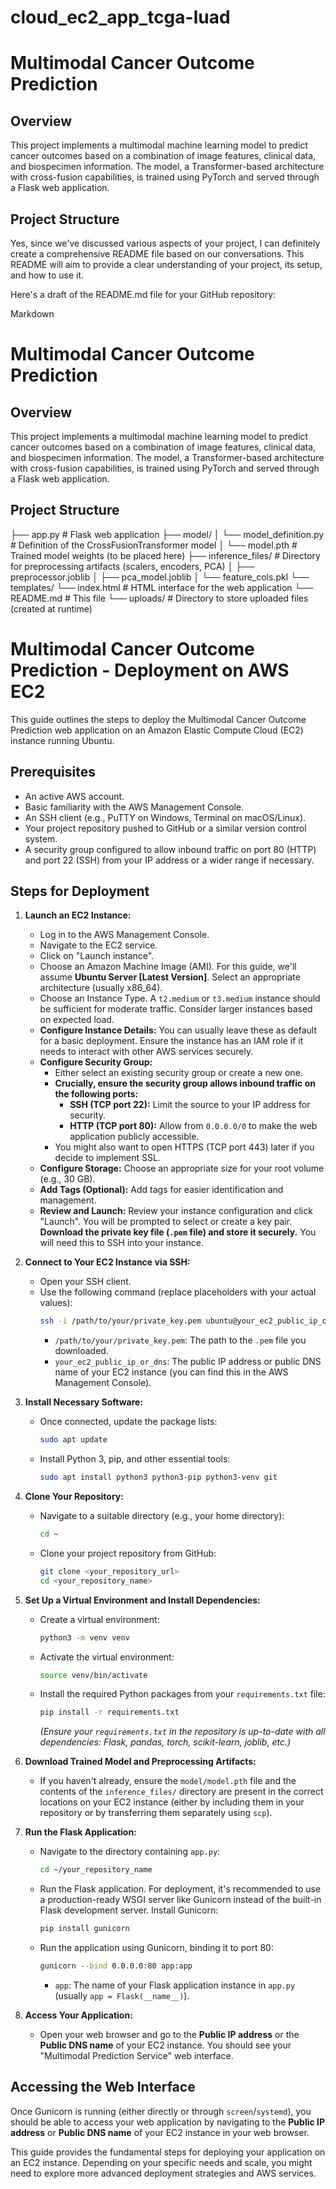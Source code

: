 # cloud_ec2_app_tcga-luad

# Multimodal Cancer Outcome Prediction

## Overview

This project implements a multimodal machine learning model to predict cancer outcomes based on a combination of image features, clinical data, and biospecimen information. The model, a Transformer-based architecture with cross-fusion capabilities, is trained using PyTorch and served through a Flask web application.

## Project Structure
Yes, since we've discussed various aspects of your project, I can definitely create a comprehensive README file based on our conversations. This README will aim to provide a clear understanding of your project, its setup, and how to use it.

Here's a draft of the README.md file for your GitHub repository:

Markdown

# Multimodal Cancer Outcome Prediction

## Overview

This project implements a multimodal machine learning model to predict cancer outcomes based on a combination of image features, clinical data, and biospecimen information. The model, a Transformer-based architecture with cross-fusion capabilities, is trained using PyTorch and served through a Flask web application.

## Project Structure

├── app.py                 # Flask web application
├── model/
│   └── model_definition.py  # Definition of the CrossFusionTransformer model
│   └── model.pth            # Trained model weights (to be placed here)
├── inference_files/       # Directory for preprocessing artifacts (scalers, encoders, PCA)
│   ├── preprocessor.joblib
│   ├── pca_model.joblib
│   └── feature_cols.pkl
└── templates/
└── index.html         # HTML interface for the web application
└── README.md              # This file
└── uploads/               # Directory to store uploaded files (created at runtime)

# Multimodal Cancer Outcome Prediction - Deployment on AWS EC2

This guide outlines the steps to deploy the Multimodal Cancer Outcome Prediction web application on an Amazon Elastic Compute Cloud (EC2) instance running Ubuntu.

## Prerequisites

* An active AWS account.
* Basic familiarity with the AWS Management Console.
* An SSH client (e.g., PuTTY on Windows, Terminal on macOS/Linux).
* Your project repository pushed to GitHub or a similar version control system.
* A security group configured to allow inbound traffic on port 80 (HTTP) and port 22 (SSH) from your IP address or a wider range if necessary.

## Steps for Deployment

1.  **Launch an EC2 Instance:**
    * Log in to the AWS Management Console.
    * Navigate to the EC2 service.
    * Click on "Launch instance".
    * Choose an Amazon Machine Image (AMI). For this guide, we'll assume **Ubuntu Server [Latest Version]**. Select an appropriate architecture (usually x86\_64).
    * Choose an Instance Type. A `t2.medium` or `t3.medium` instance should be sufficient for moderate traffic. Consider larger instances based on expected load.
    * **Configure Instance Details:** You can usually leave these as default for a basic deployment. Ensure the instance has an IAM role if it needs to interact with other AWS services securely.
    * **Configure Security Group:**
        * Either select an existing security group or create a new one.
        * **Crucially, ensure the security group allows inbound traffic on the following ports:**
            * **SSH (TCP port 22):** Limit the source to your IP address for security.
            * **HTTP (TCP port 80):** Allow from `0.0.0.0/0` to make the web application publicly accessible.
        * You might also want to open HTTPS (TCP port 443) later if you decide to implement SSL.
    * **Configure Storage:** Choose an appropriate size for your root volume (e.g., 30 GB).
    * **Add Tags (Optional):** Add tags for easier identification and management.
    * **Review and Launch:** Review your instance configuration and click "Launch". You will be prompted to select or create a key pair. **Download the private key file (`.pem` file) and store it securely.** You will need this to SSH into your instance.

2.  **Connect to Your EC2 Instance via SSH:**
    * Open your SSH client.
    * Use the following command (replace placeholders with your actual values):
        ```bash
        ssh -i /path/to/your/private_key.pem ubuntu@your_ec2_public_ip_or_dns
        ```
        * `/path/to/your/private_key.pem`: The path to the `.pem` file you downloaded.
        * `your_ec2_public_ip_or_dns`: The public IP address or public DNS name of your EC2 instance (you can find this in the AWS Management Console).

3.  **Install Necessary Software:**
    * Once connected, update the package lists:
        ```bash
        sudo apt update
        ```
    * Install Python 3, pip, and other essential tools:
        ```bash
        sudo apt install python3 python3-pip python3-venv git
        ```

4.  **Clone Your Repository:**
    * Navigate to a suitable directory (e.g., your home directory):
        ```bash
        cd ~
        ```
    * Clone your project repository from GitHub:
        ```bash
        git clone <your_repository_url>
        cd <your_repository_name>
        ```

5.  **Set Up a Virtual Environment and Install Dependencies:**
    * Create a virtual environment:
        ```bash
        python3 -m venv venv
        ```
    * Activate the virtual environment:
        ```bash
        source venv/bin/activate
        ```
    * Install the required Python packages from your `requirements.txt` file:
        ```bash
        pip install -r requirements.txt
        ```
        *(Ensure your `requirements.txt` in the repository is up-to-date with all dependencies: Flask, pandas, torch, scikit-learn, joblib, etc.)*

6.  **Download Trained Model and Preprocessing Artifacts:**
    * If you haven't already, ensure the `model/model.pth` file and the contents of the `inference_files/` directory are present in the correct locations on your EC2 instance (either by including them in your repository or by transferring them separately using `scp`).

7.  **Run the Flask Application:**
    * Navigate to the directory containing `app.py`:
        ```bash
        cd ~/your_repository_name
        ```
    * Run the Flask application. For deployment, it's recommended to use a production-ready WSGI server like Gunicorn instead of the built-in Flask development server. Install Gunicorn:
        ```bash
        pip install gunicorn
        ```
    * Run the application using Gunicorn, binding it to port 80:
        ```bash
        gunicorn --bind 0.0.0.0:80 app:app
        ```
        * `app`: The name of your Flask application instance in `app.py` (usually `app = Flask(__name__)`).

8.  **Access Your Application:**
    * Open your web browser and go to the **Public IP address** or the **Public DNS name** of your EC2 instance. You should see your "Multimodal Prediction Service" web interface.

## Accessing the Web Interface

Once Gunicorn is running (either directly or through `screen`/`systemd`), you should be able to access your web application by navigating to the **Public IP address** or **Public DNS name** of your EC2 instance in your web browser.

This guide provides the fundamental steps for deploying your application on an EC2 instance. Depending on your specific needs and scale, you might need to explore more advanced deployment strategies and AWS services.
